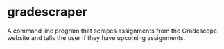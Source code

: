 # gradescraper
A command line program that scrapes assignments from the Gradescope website and tells the user if they have upcoming assignments. 